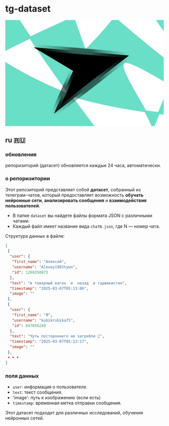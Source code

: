 # tg-dataset
![](logo.jpg)


## ru 🇷🇺
### обновления
репоризиторий (датасет) обновляется каждые 24 часа, автоматически.

### о репоризитории
Этот репозиторий представляет собой **датасет**, собранный из телеграм-чатов, который предоставляет возможность **обучать нейронные сети**, **анализировать сообщения** и **взаимодействия пользователей**.

- В папке `dataset` вы найдете файлы формата JSON с различными чатами.
- Каждый файл имеет название вида `chatN.json`, где N — номер чата.

Структура данных в файле:
```json
[
 {
  "user": {
   "first_name": "Алексей",
   "username": "Alexey1983tywn",
   "id": 1269350873
  },
  "text": "в товарный вагон  и  назад  в таджикистан",
  "timestamp": "2025-03-07T05:13:06",
  "image": ""
 },
 {
  "user": {
   "first_name": "Я",
   "username": "kubikrubika75",
   "id": 847656240
  },
  "text": "Чуть постороннего не загребли 🤣",
  "timestamp": "2025-03-07T05:12:17",
  "image": ""
 },
 • • •
]
```

### поля данных
- `user`: информация о пользователе.
- `text`: текст сообщения.
- 'image': путь к изображению (если есть)
- `timestamp`: временная метка отправки сообщения.

Этот датасет подходит для различных исследований, обучения нейронных сетей.

